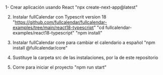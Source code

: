 1- Crear aplicación usando React
	"npx create-next-app@latest"

2. Instalar fullCalendar con Typescrit version 18
	"https://github.com/fullcalendar/fullcalendar-examples/tree/main/react18-typescript"
	"cd fullcalendar-examples/react18-typescript"
	"npm install"

3. Instalar fullCalendar core para cambiar el calendario a español
	"npm install @fullcalendar/core"

4. Sustituye la carpeta src de las instalaciones, por la de este repositorio


5. Corre                 para iniciar el proyecto
	"npm run start"
